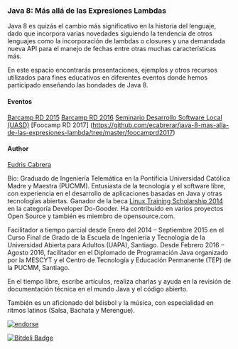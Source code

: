 ### Java 8: Más allá de las Expresiones Lambdas

Java 8 es quizás el cambio más significativo en la historia del lenguaje, dado que incorpora varias novedades siguiendo la tendencia de otros lenguajes como la incorporación de lambdas o closures y una demandada nueva API para el manejo de fechas entre otras muchas características más. 

En este espacio encontrarás presentaciones, ejemplos y otros recursos utilizados para fines educativos en diferentes eventos donde hemos participado enseñando las bondades de Java 8.

#### Eventos
[Barcamp RD 2015](https://github.com/ecabrerar/java-8-mas-alla-de-las-expresiones-lambda/tree/master/barcamprd2015)
[Barcamp RD 2016](https://github.com/ecabrerar/java-8-mas-alla-de-las-expresiones-lambda/tree/master/barcamprd2016)
[Seminario Desarrollo Software Local (UASD)](https://github.com/ecabrerar/java-8-mas-alla-de-las-expresiones-lambda/tree/master/seminario_desarrollo_software_local_uasd)
[Foocamp RD 2017] (https://github.com/ecabrerar/java-8-mas-alla-de-las-expresiones-lambda/tree/master/foocamprd2017)


#### Author
[Eudris Cabrera](https://github.com/ecabrerar)

Bio:
Graduado de Ingeniería Telemática en la Pontificia Universidad Católica Madre y Maestra (PUCMM). Entusiasta de la tecnología y el software libre, con experiencia en el desarrollo de aplicaciones basadas en Java y otras tecnologías abiertas. Ganador de la beca [Linux Training Scholarship 2014](https://www.linux.com/news/featured-blogs/185-jennifer-cloer/793470-introducing-the-2014-linux-training-scholarship-winners) en la categoría Developer Do-Gooder. Ha contribuido en varios proyectos Open Source y también es miembro de opensource.com.

Facilitador a tiempo parcial desde Enero del 2014 – Septiembre 2015 en el Curso Final de Grado de la Escuela de Ingeniería y Tecnología de la Universidad Abierta para Adultos (UAPA), Santiago. Desde Febrero 2016 – Agosto 2016, facilitador en el Diplomado de Programación Java organizado por la MESCYT y el Centro de Tecnología y Educación Permanente (TEP) de la PUCMM, Santiago.

En el tiempo libre, escribe artículos, realiza charlas y ayuda en la revisión de documentación técnica en el mundo Java y el código abierto.

También es un aficionado del béisbol y la música, con especialidad en ritmos latinos (Salsa, Bachata y Merengue). 

[![endorse](https://api.coderwall.com/ecabrerar/endorsecount.png)](https://coderwall.com/ecabrerar)

[![Bitdeli Badge](https://d2weczhvl823v0.cloudfront.net/ecabrerar/kafeinados/trend.png)](https://bitdeli.com/free "Bitdeli Badge")

